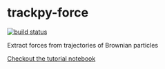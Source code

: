 trackpy-force
=============
[![build status](https://travis-ci.org/caspervdw/trackpy-force.png?branch=master)](https://travis-ci.org/caspervdw/trackpy-force)

Extract forces from trajectories of Brownian particles

[Checkout the tutorial notebook](https://nbviewer.jupyter.org/github/caspervdw/trackpy-force/blob/master/tutorial/Trackpy%20-%20force%20tutorial.ipynb)